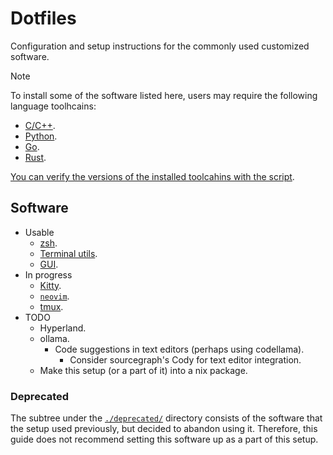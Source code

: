 # Dotfiles

Configuration and setup instructions for the commonly used customized software.

> [!NOTE]
>
> To install some of the software listed here, users may require the following language toolhcains:
> - [C/C++](../system-setup/toolchains/llvm/README.md).
> - [Python](../system-setup/toolchains/python/README.md).
> - [Go](../system-setup/toolchains/go/README.md).
> - [Rust](../system-setup/toolchains/rust/README.md).
>
> [You can verify the versions of the installed toolcahins with the script](../system-setup/toolchains/README.md#verify-versions-of-the-installed-toolchains).

## Software

- Usable
  - [zsh](./zsh/README.md).
  - [Terminal utils](./terminal-utils/README.md).
  - [GUI](./gui/README.md).
- In progress
  - [Kitty](./kitty/README.md).
  - [`neovim`](./neovim/README.md).
  - [tmux](./tmux/README.md).
- TODO
  - Hyperland.
  - ollama.
    - Code suggestions in text editors (perhaps using codellama).
      - Consider sourcegraph's Cody for text editor integration.
  - Make this setup (or a part of it) into a nix package.

### Deprecated

The subtree under the [`./deprecated/`](./deprecated/) directory consists of the software that the setup used previously, but decided to abandon using it. Therefore, this guide does not recommend setting this software up as a part of this setup.

<!--

### `home-manager`

Source: https://github.com/nix-community/home-manager
Docs: https://nix-community.github.io/home-manager/

-->
